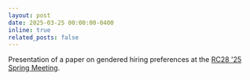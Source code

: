 ```yaml
---
layout: post
date: 2025-03-25 00:00:00-0400
inline: true
related_posts: false
---
```


Presentation of a paper on gendered hiring preferences at the <a href='https://rc28milan2025.com/'>RC28 '25 Spring Meeting</a>.